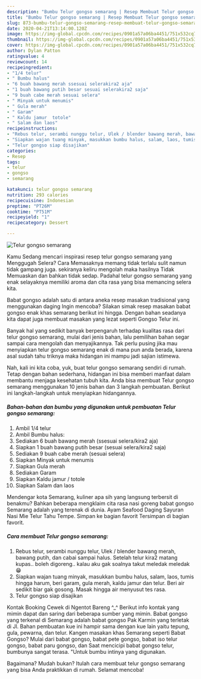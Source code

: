 ```yaml
---
description: "Bumbu Telur gongso semarang | Resep Membuat Telur gongso semarang Yang Enak dan Simpel"
title: "Bumbu Telur gongso semarang | Resep Membuat Telur gongso semarang Yang Enak dan Simpel"
slug: 873-bumbu-telur-gongso-semarang-resep-membuat-telur-gongso-semarang-yang-enak-dan-simpel
date: 2020-04-21T13:14:00.120Z
image: https://img-global.cpcdn.com/recipes/0901a57a06ba4451/751x532cq70/telur-gongso-semarang-foto-resep-utama.jpg
thumbnail: https://img-global.cpcdn.com/recipes/0901a57a06ba4451/751x532cq70/telur-gongso-semarang-foto-resep-utama.jpg
cover: https://img-global.cpcdn.com/recipes/0901a57a06ba4451/751x532cq70/telur-gongso-semarang-foto-resep-utama.jpg
author: Dylan Patton
ratingvalue: 4
reviewcount: 14
recipeingredient:
- "1/4 telur"
- " Bumbu halus"
- "6 buah bawang merah ssesuai selerakira2 aja"
- "1 buah bawang putih besar sesuai selerakira2 saja"
- "9 buah cabe merah sesuai selera"
- " Minyak untuk menumis"
- " Gula merah"
- " Garam"
- " Kaldu jamur  totole"
- " Salam dan laos"
recipeinstructions:
- "Rebus telur, serambi nunggu telur, Ulek / blender bawang merah, bawang putih, dan cabai sampai halus. Setelah telur kira2 matang kupas.. boleh digoreng.. kalau aku gak soalnya takut meledak meledak 😁"
- "Siapkan wajan tuang minyak, masukkan bumbu halus, salam, laos, tumis hingga harum, beri garam, gula merah, kaldu jamur dan telur. Beri air sedikit biar gak gosong. Masak hingga air menyusut tes rasa."
- "Telur gongso siap disajikan"
categories:
- Resep
tags:
- telur
- gongso
- semarang

katakunci: telur gongso semarang 
nutrition: 293 calories
recipecuisine: Indonesian
preptime: "PT26M"
cooktime: "PT51M"
recipeyield: "1"
recipecategory: Dessert

---
```



![Telur gongso semarang](https://img-global.cpcdn.com/recipes/0901a57a06ba4451/751x532cq70/telur-gongso-semarang-foto-resep-utama.jpg)

Kamu Sedang mencari inspirasi resep telur gongso semarang yang Menggugah Selera? Cara Memasaknya memang tidak terlalu sulit namun tidak gampang juga. sekiranya keliru mengolah maka hasilnya Tidak Memuaskan dan bahkan tidak sedap. Padahal telur gongso semarang yang enak selayaknya memiliki aroma dan cita rasa yang bisa memancing selera kita.

Babat gongso adalah satu di antara aneka resep masakan tradisional yang menggunakan daging Ingin mencoba? Silakan simak resep masakan babat gongso enak khas semarang berikut ini hingga. Dengan bahan seadanya kita dapat juga membuat masakan yang lezat seperti Gongso Telur ini.

Banyak hal yang sedikit banyak berpengaruh terhadap kualitas rasa dari telur gongso semarang, mulai dari jenis bahan, lalu pemilihan bahan segar sampai cara mengolah dan menyajikannya. Tak perlu pusing jika mau menyiapkan telur gongso semarang enak di mana pun anda berada, karena asal sudah tahu triknya maka hidangan ini mampu jadi sajian istimewa.


Nah, kali ini kita coba, yuk, buat telur gongso semarang sendiri di rumah. Tetap dengan bahan sederhana, hidangan ini bisa memberi manfaat dalam membantu menjaga kesehatan tubuh kita. Anda bisa membuat Telur gongso semarang menggunakan 10 jenis bahan dan 3 langkah pembuatan. Berikut ini langkah-langkah untuk menyiapkan hidangannya.

<!--inarticleads1-->

##### Bahan-bahan dan bumbu yang digunakan untuk pembuatan Telur gongso semarang:

1. Ambil 1/4 telur
1. Ambil  Bumbu halus:
1. Sediakan 6 buah bawang merah (ssesuai selera/kira2 aja)
1. Siapkan 1 buah bawang putih besar (sesuai selera/kira2 saja)
1. Sediakan 9 buah cabe merah (sesuai selera)
1. Siapkan  Minyak untuk menumis
1. Siapkan  Gula merah
1. Sediakan  Garam
1. Siapkan  Kaldu jamur / totole
1. Siapkan  Salam dan laos


Mendengar kota Semarang, kuliner apa sih yang langsung terbersit di benakmu? Bahkan beberapa mengklaim cita rasa nasi goreng babat gongso Semarang adalah yang terenak di dunia. Ayam Seafood Daging Sayuran Nasi Mie Telur Tahu Tempe. Simpan ke bagian favorit Tersimpan di bagian favorit. 

<!--inarticleads2-->

##### Cara membuat Telur gongso semarang:

1. Rebus telur, serambi nunggu telur, Ulek / blender bawang merah, bawang putih, dan cabai sampai halus. Setelah telur kira2 matang kupas.. boleh digoreng.. kalau aku gak soalnya takut meledak meledak 😁
1. Siapkan wajan tuang minyak, masukkan bumbu halus, salam, laos, tumis hingga harum, beri garam, gula merah, kaldu jamur dan telur. Beri air sedikit biar gak gosong. Masak hingga air menyusut tes rasa.
1. Telur gongso siap disajikan


Kontak Booking Cewek di Ngentot Bareng ^_^ Berikut info kontak yang mimin dapat dan saring dari beberapa sumber yang mimin. Babat gongso yang terkenal di Semarang adalah babat gongso Pak Karmin yang terletak di Jl. Bahan pembuatan kue ini hampir sama dengan kue lain yaitu tepung, gula, pewarna, dan telur. Kangen masakan khas Semarang seperti Babat Gongso? Mulai dari babat gongso, babat pete gongso, babat iso telur gongso, babat paru gongso, dan Saat mencicipi babat gongso telur, bumbunya sangat terasa. &#34;Untuk bumbu intinya yang digunakan. 

Bagaimana? Mudah bukan? Itulah cara membuat telur gongso semarang yang bisa Anda praktikkan di rumah. Selamat mencoba!
